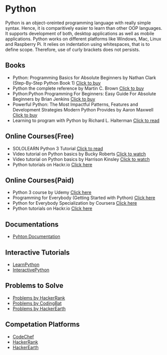 # Python
Python is an object-oreinted programming language with really simple syntax. Hence, it is comparitively easier to learn than other OOP languages. It supports development of both, desktop applications as well as mobile applications. Python works on different platforms like Windows, Mac, Linux and Raspberry Pi. It relies on indentation using whitespaces, that is to define scope. Therefore, use of curly brackets does not persists.

## Books

- Python: Programming Basics for Absolute Beginners by Nathan Clark (Step-By-Step Python Book 1) [Click to buy](https://www.amazon.com/Python-Programming-Beginners-Step-Step-ebook/dp/B07BWT2MR5)
- Python the complete reference by Martin C. Brown [Click to buy](https://www.flipkart.com/python-complete-reference/p/itmf4fgfqnumtvwz?gclid=Cj0KCQjw0dHdBRDEARIsAHjZYYAf3JCRKazpGOTysxwb1AicSQR9V6Eri70nx73fM7tdH0Ok5yhVON0aAt19EALw_wcB&pid=9789387572942&lid=LSTBOK9789387572942RK9KVM&marketplace=FLIPKART&cmpid=content_book_8965229628_gmc_pla&tgi=sem,1,G,11214002,g,search,,291072750917,1o2,,,c,,,,,,,&s_kwcid=AL!739!3!291072750917!!!g!295092701166!&ef_id=WrZHaAAAAFbr6S-2:20181003151005:s)
- Python:Python Programming For Beginners: Easy Guide For Absolute Beginners by Brian Jenkins [Click to buy](https://www.amazon.in/Python-Programming-Beginners-Guide-Absolute-ebook/dp/B07FWVXVPJ?tag=googinhydr18418-21&tag=kindlecontentin24-21&ascsubtag=_k_Cj0KCQjw0dHdBRDEARIsAHjZYYCr2bylUotk_S9JOf1S1KvLEdcqU3FewjSAi3-CwX1N4kkzGDF76uwaAsHrEALw_wcB_k_)
- Powerful Python: The Most Impactful Patterns, Features and Development Strategies Modern Python Provides by Aaron Maxwell [Click to buy](https://www.amazon.in/Powerful-Python-Impactful-Development-Strategies-ebook/dp/B074JG8W8Z?tag=googinhydr18418-21&tag=kindlecontentin24-21&ascsubtag=_k_Cj0KCQjw0dHdBRDEARIsAHjZYYBrtOQrXpgvEF42Fvye16DjWR5u73ww_KMwSXZorQtPh8TKIEPOOc8aAv4SEALw_wcB_k_)
- Learning to program with Python by Richard L. Halterman [Click to read](https://www.cs.uky.edu/~keen/115/Haltermanpythonbook.pdf)

## Online Courses(Free)

- SOLOLEARN Python 3 Tutorial [Click to read](https://www.sololearn.com/Course/Python/)
- Video tutorial on Python basics by Bucky Roberts [Click to watch](https://www.youtube.com/watch?v=HBxCHonP6Ro&list=PL6gx4Cwl9DGAcbMi1sH6oAMk4JHw91mC_)
- Video tutorial on Python basics by Harrison Kinsley [Click to watch](https://www.youtube.com/watch?v=oVp1vrfL_w4&list=PLQVvvaa0QuDe8XSftW-RAxdo6OmaeL85M)
- Python tutorials on Hackr.io [Click here](https://hackr.io/tutorials/learn-python?sort=upvotes&type_tags%5B%5D=1)


## Online Courses(Paid)

- Python 3 course by Udemy [Click here](https://www.udemy.com/python-3-tutorials-be-a-paid-scripting-professional/)
- Programming for Everybody (Getting Started with Python) [Click here](https://www.coursera.org/learn/python)
- Python for Everybody Specialization by Coursera [Click here](https://www.coursera.org/specializations/python?ranMID=40328&ranEAID=TnL5HPStwNw&ranSiteID=TnL5HPStwNw-3TK.x.rUu_BfXQAJ6U.xIg&siteID=TnL5HPStwNw-3TK.x.rUu_BfXQAJ6U.xIg&utm_content=10&utm_medium=partners&utm_source=linkshare&utm_campaign=TnL5HPStwNw)
- Python tutorials on Hackr.io [Click here](https://hackr.io/tutorials/learn-python?sort=upvotes&type_tags%5B%5D=2)

## Documentations

- [Pyhton Documentation](https://docs.python.org/3/)

## Interactive Tutorials

- [LearnPython](https://www.learnpython.org/)
- [InteractivePython](http://interactivepython.org/runestone/default/user/login?_next=/runestone/default/index)


## Problems to Solve

- [Problems by HackerRank](https://www.hackerrank.com/domains/python)
- [Problems by CodingBat](https://codingbat.com/python)
- [Problems by HackerEarth](https://www.hackerearth.com/practice/)


## Competation Platforms

- [CodeChef](https://www.codechef.com/)
- [HackerRank](https://www.hackerrank.com/)
- [HackerEarth](https://www.hackerearth.com/)

